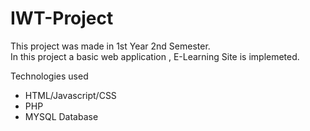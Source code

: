# IWT-Project
This project was made in 1st Year 2nd Semester.<br/>
In this project a basic web application , E-Learning Site is implemeted.

Technologies used
* HTML/Javascript/CSS
* PHP
* MYSQL Database
